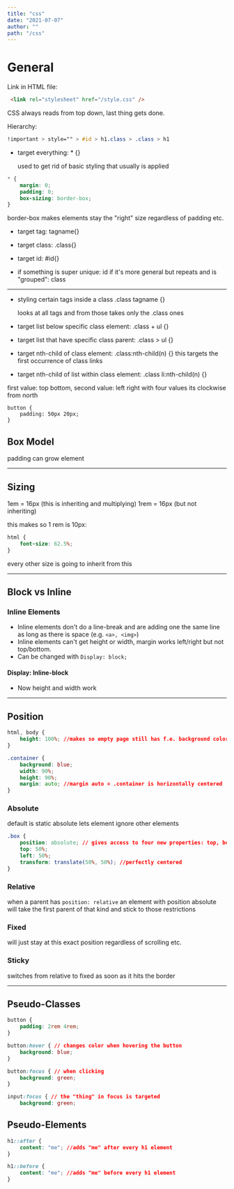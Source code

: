 ```yaml
---
title: "css"
date: "2021-07-07"
author: ""
path: "/css"
---
```


# General
Link in HTML file:
```html
 <link rel="stylesheet" href="/style.css" />
 ```
CSS always reads from top down, last thing gets done.

Hierarchy:
```css
!important > style="" > #id > h1.class > .class > h1
```
- target everything: * {}

    used to get rid of basic styling that usually is applied

```css
* {
    margin: 0;
    padding: 0;
    box-sizing: border-box;
}
```
border-box makes elements stay the "right" size regardless of padding etc.

- target tag: tagname{}

- target class: .class{}

- target id: #id{}

- if something is super unique: id
    if it's more general but repeats and is "grouped": class

---

- styling certain tags inside a class .class tagname {}

    looks at all tags and from those takes only the .class ones

- target list below specific class element: .class + ul {}

- target list that have specific class parent: .class > ul {}

- target nth-child of class element: .class:nth-child(n) {}
    this targets the first occurrence of class links
    
- target nth-child of list within class element: .class li:nth-child(n) {}

first value: top bottom, second value: left right
with four values its clockwise from north
```
button {
    padding: 50px 20px;
}
```

## Box Model
padding can grow element

---

## Sizing
1em = 16px (this is inheriting and multiplying)
1rem = 16px (but not inheriting)

this makes so 1 rem is 10px:
```css
html {
    font-size: 62.5%;
}
```
every other size is going to inherit from this

---

## Block vs Inline

### Inline Elements
- Inline elements don't do a line-break and are adding one the same line as long as there is space (e.g. `<a>, <img>`)
- Inline elements can't get height or width, margin works left/right but not top/bottom.
- Can be changed with `Display: block;`

#### Display: Inline-block
- Now height and width work

---

## Position

```css
html, body {
    height: 100%; //makes so empty page still has f.e. background color
}

.container {
    background: blue;
    width: 90%;
    height: 90%;
    margin: auto; //margin auto = .container is horizontally centered
}
```
### Absolute
default is static
absolute lets element ignore other elements

```css
.box {
    position: absolute; // gives access to four new properties: top, bottom, left and right
    top: 50%;
    left: 50%;
    transform: translate(50%, 50%); //perfectly centered 
}
```
### Relative
when a parent has `position: relative` an element with position absolute will take the first parent of that kind and stick to those restrictions

### Fixed
will just stay at this exact position regardless of scrolling etc.

### Sticky
switches from relative to fixed as soon as it hits the border

---

## Pseudo-Classes

```css
button {
    padding: 2rem 4rem;
}

button:hover { // changes color when hovering the button
    background: blue;
}

button:focus { // when clicking
    background: green;
}

input:focus { // the "thing" in focus is targeted
    background: green;
```

## Pseudo-Elements

```css
h1::after {
    content: "me"; //adds "me" after every h1 element
}
```
```css
h1::before {
    content: "me"; //adds "me" before every h1 element
}
```